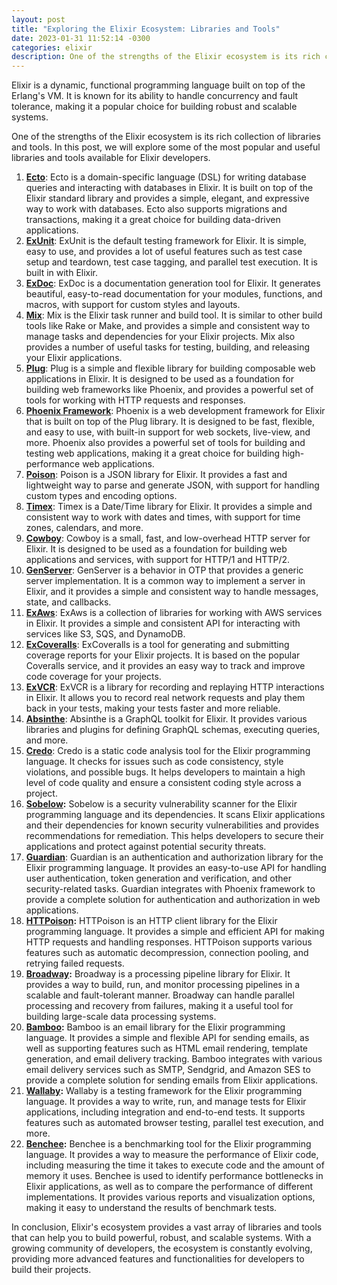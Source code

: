 ```yaml
---
layout: post
title: "Exploring the Elixir Ecosystem: Libraries and Tools"
date: 2023-01-31 11:52:14 -0300
categories: elixir
description: One of the strengths of the Elixir ecosystem is its rich collection of libraries and tools. In this post, we will explore some of the most popular and useful libraries and tools available for Elixir developers.
---
```


Elixir is a dynamic, functional programming language built on top of the Erlang's VM. It is known for its ability to handle concurrency and fault tolerance, making it a popular choice for building robust and scalable systems.

One of the strengths of the Elixir ecosystem is its rich collection of libraries and tools. In this post, we will explore some of the most popular and useful libraries and tools available for Elixir developers.

1. **[Ecto](https://github.com/elixir-ecto/ecto)**: Ecto is a domain-specific language (DSL) for writing database queries and interacting with databases in Elixir. It is built on top of the Elixir standard library and provides a simple, elegant, and expressive way to work with databases. Ecto also supports migrations and transactions, making it a great choice for building data-driven applications.
2. **[ExUnit](https://hexdocs.pm/ex_unit/ExUnit.html)**: ExUnit is the default testing framework for Elixir. It is simple, easy to use, and provides a lot of useful features such as test case setup and teardown, test case tagging, and parallel test execution. It is built in with Elixir.
3. **[ExDoc](https://github.com/elixir-lang/ex_doc)**: ExDoc is a documentation generation tool for Elixir. It generates beautiful, easy-to-read documentation for your modules, functions, and macros, with support for custom styles and layouts.
4. **[Mix](https://hexdocs.pm/mix/1.13.4/Mix.html)**: Mix is the Elixir task runner and build tool. It is similar to other build tools like Rake or Make, and provides a simple and consistent way to manage tasks and dependencies for your Elixir projects. Mix also provides a number of useful tasks for testing, building, and releasing your Elixir applications.
5. **[Plug](https://github.com/elixir-plug/plug)**: Plug is a simple and flexible library for building composable web applications in Elixir. It is designed to be used as a foundation for building web frameworks like Phoenix, and provides a powerful set of tools for working with HTTP requests and responses.
6. **[Phoenix Framework](https://www.phoenixframework.org/)**: Phoenix is a web development framework for Elixir that is built on top of the Plug library. It is designed to be fast, flexible, and easy to use, with built-in support for web sockets, live-view, and more. Phoenix also provides a powerful set of tools for building and testing web applications, making it a great choice for building high-performance web applications.
7. **[Poison](https://github.com/devinus/poison)**: Poison is a JSON library for Elixir. It provides a fast and lightweight way to parse and generate JSON, with support for handling custom types and encoding options.
8. **[Timex](https://github.com/bitwalker/timex)**: Timex is a Date/Time library for Elixir. It provides a simple and consistent way to work with dates and times, with support for time zones, calendars, and more.
9. **[Cowboy](https://github.com/ninenines/cowboy)**: Cowboy is a small, fast, and low-overhead HTTP server for Elixir. It is designed to be used as a foundation for building web applications and services, with support for HTTP/1 and HTTP/2.
10. **[GenServer](https://hexdocs.pm/elixir/1.12/GenServer.html)**: GenServer is a behavior in OTP that provides a generic server implementation. It is a common way to implement a server in Elixir, and it provides a simple and consistent way to handle messages, state, and callbacks.
11. **[ExAws](https://github.com/ex-aws/ex_aws)**: ExAws is a collection of libraries for working with AWS services in Elixir. It provides a simple and consistent API for interacting with services like S3, SQS, and DynamoDB.
12. **[ExCoveralls](https://github.com/parroty/excoveralls)**: ExCoveralls is a tool for generating and submitting coverage reports for your Elixir projects. It is based on the popular Coveralls service, and it provides an easy way to track and improve code coverage for your projects.
13. **[ExVCR](https://github.com/parroty/exvcr)**: ExVCR is a library for recording and replaying HTTP interactions in Elixir. It allows you to record real network requests and play them back in your tests, making your tests faster and more reliable.
14. **[Absinthe](https://github.com/absinthe-graphql/absinthe)**: Absinthe is a GraphQL toolkit for Elixir. It provides various libraries and plugins for defining GraphQL schemas, executing queries, and more.
15. **[Credo](https://github.com/rrrene/credo)**: Credo is a static code analysis tool for the Elixir programming language. It checks for issues such as code consistency, style violations, and possible bugs. It helps developers to maintain a high level of code quality and ensure a consistent coding style across a project.
16. **[Sobelow](https://github.com/nccgroup/sobelow):** Sobelow is a security vulnerability scanner for the Elixir programming language and its dependencies. It scans Elixir applications and their dependencies for known security vulnerabilities and provides recommendations for remediation. This helps developers to secure their applications and protect against potential security threats.
17. **[Guardian](https://github.com/ueberauth/guardian)**: Guardian is an authentication and authorization library for the Elixir programming language. It provides an easy-to-use API for handling user authentication, token generation and verification, and other security-related tasks. Guardian integrates with Phoenix framework to provide a complete solution for authentication and authorization in web applications.
18. **[HTTPoison](https://github.com/edgurgel/httpoison):** HTTPoison is an HTTP client library for the Elixir programming language. It provides a simple and efficient API for making HTTP requests and handling responses. HTTPoison supports various features such as automatic decompression, connection pooling, and retrying failed requests.
19. **[Broadway](https://github.com/dashbitco/broadway):** Broadway is a processing pipeline library for Elixir. It provides a way to build, run, and monitor processing pipelines in a scalable and fault-tolerant manner. Broadway can handle parallel processing and recovery from failures, making it a useful tool for building large-scale data processing systems.
20. **[Bamboo](https://github.com/thoughtbot/bamboo):** Bamboo is an email library for the Elixir programming language. It provides a simple and flexible API for sending emails, as well as supporting features such as HTML email rendering, template generation, and email delivery tracking. Bamboo integrates with various email delivery services such as SMTP, Sendgrid, and Amazon SES to provide a complete solution for sending emails from Elixir applications.
21. **[Wallaby](https://github.com/elixir-wallaby/wallaby):** Wallaby is a testing framework for the Elixir programming language. It provides a way to write, run, and manage tests for Elixir applications, including integration and end-to-end tests. It supports features such as automated browser testing, parallel test execution, and more.
22. **[Benchee](https://github.com/bencheeorg/benchee):** Benchee is a benchmarking tool for the Elixir programming language. It provides a way to measure the performance of Elixir code, including measuring the time it takes to execute code and the amount of memory it uses. Benchee is used to identify performance bottlenecks in Elixir applications, as well as to compare the performance of different implementations. It provides various reports and visualization options, making it easy to understand the results of benchmark tests.

In conclusion, Elixir's ecosystem provides a vast array of libraries and tools that can help you to build powerful, robust, and scalable systems. With a growing community of developers, the ecosystem is constantly evolving, providing more advanced features and functionalities for developers to build their projects.
